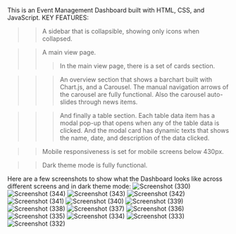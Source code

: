 This is an Event Management Dashboard built with HTML, CSS, and JavaScript.
KEY FEATURES:
>> A sidebar that is collapsible, showing only icons when collapsed.

>> A main view page.
  >>> In the main view page, there is a set of cards section.

  >>> An overview section that shows a barchart built with Chart.js, and a Carousel. The manual navigation arrows of the carousel are fully functional. Also the carousel auto-slides through news items.
  
  >>> And finally a table section. Each table data item has a modal pop-up that opens when any of the table data is clicked. And the modal card has dynamic texts that shows the name, date, and description of the data clicked.

>> Mobile responsiveness is set for mobile screens below 430px.

>> Dark theme mode is fully functional.

Here are a few screenshots to show what the Dashboard looks like across different screens and in dark theme mode:
![Screenshot (330)](https://github.com/user-attachments/assets/e8351cd2-dd5f-4050-a49c-b4bab4b50c19)
![Screenshot (344)](https://github.com/user-attachments/assets/2a1e97ae-2a0b-431e-88be-a005c92b018a)
![Screenshot (343)](https://github.com/user-attachments/assets/0a5044f3-dbac-4b8c-903a-168e927cd51c)
![Screenshot (342)](https://github.com/user-attachments/assets/72f477b5-f8d3-4443-b6f7-e0592ad8c90c)
![Screenshot (341)](https://github.com/user-attachments/assets/56a37444-4153-4652-8574-2d7e268e97fb)
![Screenshot (340)](https://github.com/user-attachments/assets/3e7cd17a-2c04-469a-808a-647ca0dfe392)
![Screenshot (339)](https://github.com/user-attachments/assets/43a612aa-b3c8-42ec-abaf-9abd1508d544)
![Screenshot (338)](https://github.com/user-attachments/assets/56fb4708-4ac0-4c55-bf8b-11f5c670f6bc)
![Screenshot (337)](https://github.com/user-attachments/assets/aa68e280-15ed-4fb1-a9fa-9bbf7c3f4ebd)
![Screenshot (336)](https://github.com/user-attachments/assets/d200c329-24f2-4299-a328-da16552b693c)
![Screenshot (335)](https://github.com/user-attachments/assets/a030e5f8-416c-462f-8a69-00fd5e91cd75)
![Screenshot (334)](https://github.com/user-attachments/assets/d043918a-a1e7-448d-894c-36be686791d4)
![Screenshot (333)](https://github.com/user-attachments/assets/70a292b6-b042-451a-9919-591d75a31344)
![Screenshot (332)](https://github.com/user-attachments/assets/09704f69-afb7-4b6d-83fe-46b9d896e153)

